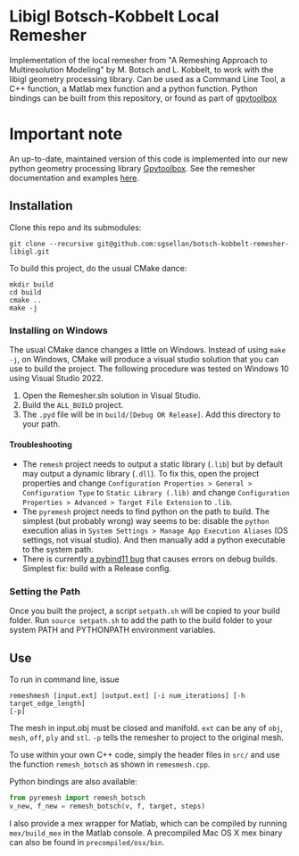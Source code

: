 # Libigl Botsch-Kobbelt Local Remesher

Implementation of the local remesher from "A Remeshing Approach to
Multiresolution Modeling" by M. Botsch and L. Kobbelt, to work with the libigl
geometry processing library. Can be used as a Command Line Tool, a C++ function,
a Matlab mex function and a python function. Python bindings can be built from this repository, or found as part of [gpytoolbox](https://github.com/sgsellan/gpytoolbox)

# Important note

An up-to-date, maintained version of this code is implemented into our new python geometry processing library [Gpytoolbox](https://gpytoolbox.org). See the remesher documentation and examples [here](https://gpytoolbox.org/remesh_botsch/).

## Installation

Clone this repo and its submodules:
```
git clone --recursive git@github.com:sgsellan/botsch-kobbelt-remesher-libigl.git
```

To build this project, do the usual CMake dance:

```
mkdir build
cd build
cmake ..
make -j
```

### Installing on Windows

The usual CMake dance changes a little on Windows. Instead of using `make -j`, on Windows, CMake will produce a visual studio solution that you can use to build the project. The following procedure was tested on Windows 10 using Visual Studio 2022.

1. Open the Remesher.sln solution in Visual Studio.
2. Build the `ALL_BUILD` project.
3. The `.pyd` file will be in `build/[Debug OR Release]`. Add this directory to your path.

#### Troubleshooting

- The `remesh` project needs to output a static library (`.lib`) but by default may output a dynamic library (`.dll`). To fix this, open the project properties and change `Configuration Properties > General > Configuration Type` to `Static Library (.lib)` and change `Configuration Properties > Advanced > Target File Extension` to `.lib`.
- The `pyremesh` project needs to find python on the path to build. The simplest (but probably wrong) way seems to be: disable the `python` execution alias in `System Settings > Manage App Execution Aliases` (OS settings, not visual studio). And then manually add a python executable to the system path.
- There is currently [a pybind11 bug](https://github.com/pybind/pybind11/issues/3459) that causes errors on debug builds. Simplest fix: build with a Release config.


### Setting the Path

Once you built the project, a script `setpath.sh` will be copied to your build
folder. Run `source setpath.sh` to add the path to the build folder to your
system PATH and PYTHONPATH environment variables.

## Use
To run in command line, issue
```
remeshmesh [input.ext] [output.ext] [-i num_iterations] [-h target_edge_length]
[-p]
```
The mesh in input.obj must be closed and manifold. `ext` can be any of `obj`,
`mesh`, `off`, `ply` and `stl`. `-p` tells the remesher to project to the
original mesh.

To use within your own C++ code, simply the header files in `src/` and
use the function `remesh_botsch` as shown in `remesmesh.cpp`.

Python bindings are also available:
```python
from pyremesh import remesh_botsch
v_new, f_new = remesh_botsch(v, f, target, steps)
```

I also provide a mex wrapper for Matlab, which can be compiled by running
`mex/build_mex` in the Matlab console. A precompiled Mac OS X mex binary can
also be found in `precompiled/osx/bin`.

